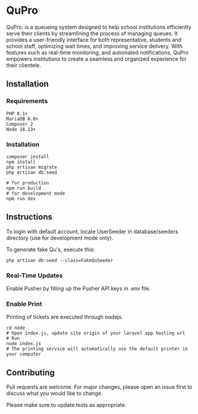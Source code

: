 # QuPro

QuPro, is a queueing system designed to help school institutions efficiently serve their clients by streamlining the process of managing queues. It provides a user-friendly interface for both representative, students and school staff, optimizing wait times, and improving service delivery. With features such as real-time monitoring, and automated notifications, QuPro empowers institutions to create a seamless and organized experience for their clientele.

## Installation

### Requirements

```
PHP 8.1+
MariaDB 8.0+
Composer 2
Node 18.13+
```

### Installation

```
composer install
npm install
php artisan migrate
php artisan db:seed

# for production
npm run build
# for development mode
npm run dev
```

###

## Instructions

To login with default account, locate UserSeeder in database/seeders directory (use for development mode only).

To generate fake Qu's, execute this:

```
php artisan db:seed --class=FakeQuSeeder
```

### Real-Time Updates

Enable Pusher by filling up the Pusher API keys in .env file.

### Enable Print

Printing of tickets are executed through nodejs.

```
cd node
# Open index.js, update site origin of your laravel app hosting url
# Run
node index.js
# The printing service will automatically use the default printer in your computer
```

## Contributing

Pull requests are welcome. For major changes, please open an issue first
to discuss what you would like to change.

Please make sure to update tests as appropriate.
